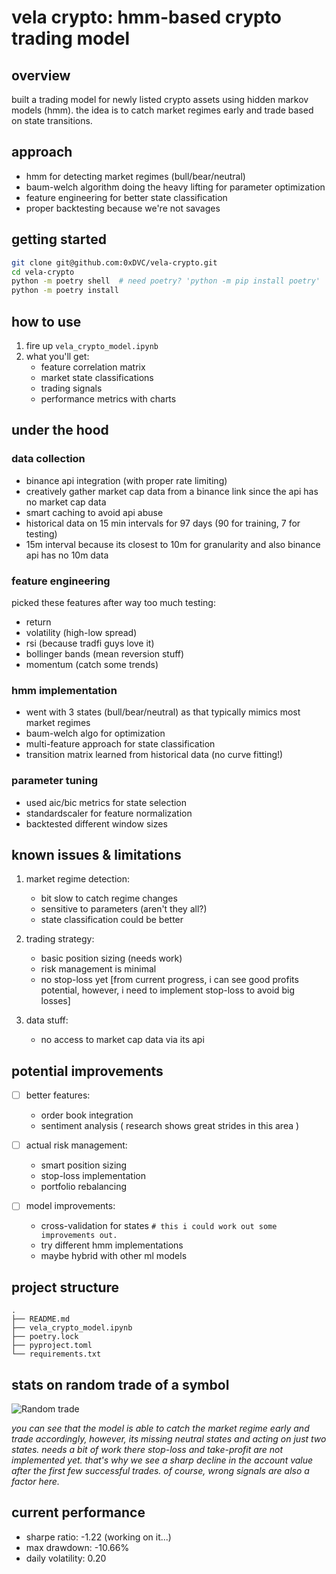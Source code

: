 # vela crypto: hmm-based crypto trading model 

## overview
built a trading model for newly listed crypto assets using hidden markov models (hmm). the idea is to catch market regimes early and trade based on state transitions.

## approach
- hmm for detecting market regimes (bull/bear/neutral)
- baum-welch algorithm doing the heavy lifting for parameter optimization
- feature engineering for better state classification
- proper backtesting because we're not savages

## getting started
```bash
git clone git@github.com:0xDVC/vela-crypto.git
cd vela-crypto
python -m poetry shell  # need poetry? 'python -m pip install poetry'
python -m poetry install
```

## how to use
1. fire up `vela_crypto_model.ipynb`
2. what you'll get:
   - feature correlation matrix
   - market state classifications
   - trading signals
   - performance metrics with charts

## under the hood

### data collection
- binance api integration (with proper rate limiting)
- creatively gather market cap data from a binance link since the api has no market cap data
- smart caching to avoid api abuse
- historical data on 15 min intervals for 97 days (90 for training, 7 for testing)
- 15m interval because its closest to 10m for granularity and also binance api has no 10m data

### feature engineering
picked these features after way too much testing:
- return
- volatility (high-low spread)
- rsi (because tradfi guys love it)
- bollinger bands (mean reversion stuff)
- momentum (catch some trends)

### hmm implementation
- went with 3 states (bull/bear/neutral) as that typically mimics most market regimes
- baum-welch algo for optimization
- multi-feature approach for state classification
- transition matrix learned from historical data (no curve fitting!)

### parameter tuning
- used aic/bic metrics for state selection
- standardscaler for feature normalization
- backtested different window sizes

## known issues & limitations
1. market regime detection:
   - bit slow to catch regime changes
   - sensitive to parameters (aren't they all?)
   - state classification could be better

2. trading strategy:
   - basic position sizing (needs work)
   - risk management is minimal
   - no stop-loss yet [from current progress, i can see good profits potential, however, i need to implement stop-loss to avoid big losses]

3. data stuff:
   - no access to market cap data via its api

## potential improvements
- [ ] better features:
  - order book integration
  - sentiment analysis ( research shows great strides in this area )

- [ ] actual risk management:
  - smart position sizing
  - stop-loss implementation
  - portfolio rebalancing

- [ ] model improvements:      
  - cross-validation for states   ```# this i could work out some improvements out.```
  - try different hmm implementations
  - maybe hybrid with other ml models

## project structure
```
.
├── README.md
├── vela_crypto_model.ipynb
├── poetry.lock
├── pyproject.toml
└── requirements.txt
```

## stats on random trade of a symbol
![Random trade](image-1.png)

_you can see that the model is able to catch the market regime early and trade accordingly, however, its missing neutral states and acting on just two states. needs a bit of work there_
_stop-loss and take-profit are not implemented yet. that's why we see a sharp decline in the account value after the first few successful trades. of course, wrong signals are also a factor here._

## current performance
- sharpe ratio: -1.22 (working on it...)
- max drawdown: -10.66%
- daily volatility: 0.20

